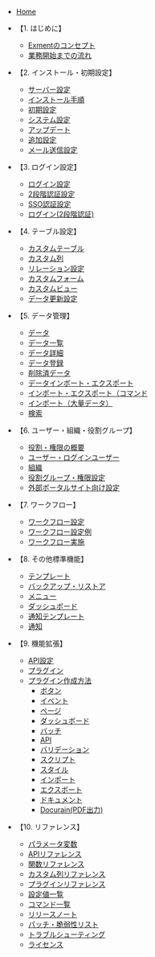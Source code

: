 * [Home](/ja/)

* 【1. はじめに】
  * [Exmentのコンセプト](/ja/concept)
  * [業務開始までの流れ](/ja/start_flow)

* 【2. インストール・初期設定】
  * [サーバー設定](/ja/server)
  * [インストール手順](/ja/quickstart)
  * [初期設定](/ja/first_setting)
  * [システム設定](/ja/system_setting)
  * [アップデート](/ja/update)
  * [追加設定](/ja/quickstart_more)
  * [メール送信設定](/ja/mailsend_setting)

* 【3. ログイン設定】
  * [ログイン設定](/ja/login_setting)
  * [2段階認証設定](/ja/login_2factor_setting)
  * [SSO認証設定](/ja/login_sso)
  * [ログイン(2段階認証)](/ja/login_2factor)

* 【4. テーブル設定】
  * [カスタムテーブル](/ja/table)
  * [カスタム列](/ja/column)
  * [リレーション設定](/ja/relation)
  * [カスタムフォーム](/ja/form)
  * [カスタムビュー](/ja/view)
  * [データ更新設定](/ja/operation)

* 【5. データ管理】
  * [データ](/ja/data)
  * [データ一覧](/ja/data_grid)
  * [データ詳細](/ja/data_details)  
  * [データ登録](/ja/data_form)
  * [削除済データ](/ja/deleted_data)
  * [データインポート・エクスポート](/ja/data_import_export)
  * [インポート・エクスポート（コマンド](/ja/data_cmd_import_export)
  * [インポート（大量データ）](/ja/data_bulk_insert)
  * [検索](/ja/search)

* 【6. ユーザー・組織・役割グループ】
  * [役割・権限の概要](/ja/permission)
  * [ユーザー・ログインユーザー](/ja/user)
  * [組織](/ja/organization)
  * [役割グループ・権限設定](/ja/role_group)
  * [外部ポータルサイト向け設定](/ja/multiuser)
 
* 【7. ワークフロー】
  * [ワークフロー設定](/ja/workflow_setting)
  * [ワークフロー設定例](/ja/workflow_example)
  * [ワークフロー実施](/ja/workflow_execution)
 
* 【8. その他標準機能】
  * [テンプレート](/ja/template)
  * [バックアップ・リストア](/ja/backup)
  * [メニュー](/ja/menu)
  * [ダッシュボード](/ja/dashboard)
  * [通知テンプレート](/ja/mail)
  * [通知](/ja/notify)

* 【9. 機能拡張】
  * [API設定](/ja/api)
  * [プラグイン](/ja/plugin)
  * [プラグイン作成方法](/ja/plugin_quickstart)
    * [ボタン](/ja/plugin_quickstart_button)
    * [イベント](/ja/plugin_quickstart_event)
    * [ページ](/ja/plugin_quickstart_page)
    * [ダッシュボード](/ja/plugin_quickstart_dashboard)
    * [バッチ](/ja/plugin_quickstart_batch)
    * [API](/ja/plugin_quickstart_api)
    * [バリデーション](/ja/plugin_quickstart_validate)
    * [スクリプト](/ja/plugin_quickstart_script)
    * [スタイル](/ja/plugin_quickstart_style)
    * [インポート](/ja/plugin_quickstart_import)
    * [エクスポート](/ja/plugin_quickstart_export)
    * [ドキュメント](/ja/plugin_quickstart_document)
    * [Docurain(PDF出力)](/ja/plugin_quickstart_docurain)
  
* 【10. リファレンス】
  * [パラメータ変数](/ja/params)
  * [APIリファレンス](https://exment.net/reference/ja/webapi.html)
  * [関数リファレンス](/ja/func_reference)
  * [カスタム列リファレンス](/ja/column_reference)
  * [プラグインリファレンス](/ja/plugin_reference)
  * [設定値一覧](/ja/config)
  * [コマンド一覧](/ja/command)
  * [リリースノート](/ja/release_note)
  * [パッチ・脆弱性リスト](/ja/patch_weakness)
  * [トラブルシューティング](/ja/troubleshooting)
  * [ライセンス](/ja/license)

